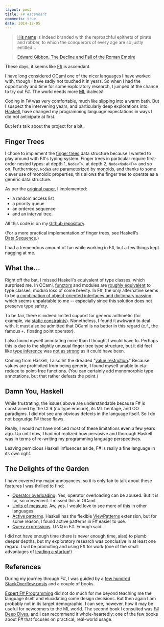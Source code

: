 ```yaml
---
layout: post
title: F# Ascendant
comments: true
date: 2014-12-05
---
```


> [His name](http://en.wikipedia.org/wiki/Alaric_I) is indeed branded with the reproachful epithets of pirate and robber, to which the conquerors of every age are so justly entitled...

> [Edward Gibbon, The Decline and Fall of the Roman Empire](http://www.gutenberg.org/files/25717/25717-h/25717-h.htm)

These days, it seems like [F#](http://fsharp.org/) is ascendant.

I have long considered [OCaml](https://ocaml.org/) one of the nicer languages I have worked with, though I have sadly not touched it in years. So when I had the opportunity and time for some exploratory research, I jumped at the chance to try out F#. The world needs more [ML](http://en.wikipedia.org/wiki/ML_(programming_language)) dialects!

Coding in F# was very comfortable, much like slipping into a warm bath. But I suspect the intervening years, and particularly deep explorations into [Haskell](https://www.haskell.org/haskellwiki/Haskell), have changed my programming language expectations in ways I did not anticipate at first.

But let's talk about the project for a bit.

## Finger Trees

I chose to implement the [finger trees](http://en.wikipedia.org/wiki/Finger_tree) data structure because I wanted to play around with F#'s typing system. Finger trees in particular require first-order nested types: at depth 1, `Node<T>`, at depth 2, `Node<Node<T>>` and so on. Furthermore, `Node`s are parameterized by [monoids](http://mathworld.wolfram.com/Monoid.html), and thanks to some clever use of monoidic properties, this allows the finger tree to operate as a generic data structure.

As per the [original paper](https://github.com/cantsin/fsharp-finger-trees/blob/master/reference/Finger%20trees%20-%20a%20simple%20general-purpose%20data%20structure%20(Hinze,%20Paterson).pdf?raw=true), I implemented:

- a random access list
- a priority queue
- an ordered sequence
- and an interval tree.

All this code is on my [Github repository](https://github.com/cantsin/fsharp-finger-trees).

(For a more practical implementation of finger trees, see Haskell's [Data.Sequence](https://hackage.haskell.org/package/containers-0.3.0.0/docs/Data-Sequence.html).)

I had a tremendous amount of fun while working in F#, but a few things kept nagging at me.

## What the...

Right off the bat, I missed Haskell's equivalent of type classes, which surprised me. In OCaml, [functors](https://realworldocaml.org/v1/en/html/functors.html) and modules are [roughly equivalent](http://conway.rutgers.edu/~ccshan/wiki/blog/posts/Translations/) to type classes, modulo loss of some brevity. In F#, the only alternative seems to be [a combination of object-oriented interfaces and dictionary passing](https://web.archive.org/web/20081017141728/http://blog.matthewdoig.com/?p=112), which seems unpalatable to me -- especially since this solution does not preserve type safety.

To be fair, there is indeed limited support for generic arithmetic (for example, via [static constraints](http://msdn.microsoft.com/en-us/library/dd233203.aspx)). Nonetheless, I found it awkward to deal with. It must also be admitted that OCaml is no better in this regard (c.f., the famous `+.` floating point operator).

I also found myself annotating more than I thought I would have to. Perhaps this is due to the slightly unusual finger tree type structure, but it did feel like [type inference](http://lorgonblog.wordpress.com/2009/10/25/overview-of-type-inference-in-f/) was [not as strong](http://stackoverflow.com/questions/3162387/why-is-fs-type-inference-so-fickle) as it could have been.

Coming from Haskell, I also hit the dreaded "[value restriction](http://en.wikipedia.org/wiki/Value_restriction)." Because values are prohibited from being generic, I found myself unable to eta-reduce to point-free functions. (You can certainly add monomorphic type annotations, but that rather defeats the point.)

## Damn You, Haskell

While frustrating, the issues above are understandable because F# is constrained by the CLR (no type erasure), its ML heritage, and OO paradigms. I did not see any obvious defects in the language itself. So I do not begrudge F# these flaws.

Really, I would not have noticed most of these limitations even a few years ago. Up until now, I had not realized how pervasive and thorough Haskell was in terms of re-writing my programming language perspectives.

Leaving pernicious Haskell influences aside, F# is really a fine language in its own right.

## The Delights of the Garden

I have covered my major annoyances, so it is only fair to talk about these features I was thrilled to find:

- [Operator overloading](http://en.wikibooks.org/wiki/F_Sharp_Programming/Operator_Overloading). Yes, operator overloading can be abused. But it is so, so convenient. I missed this in OCaml.
- [Units of measure](http://msdn.microsoft.com/en-us/library/dd233243.aspx). Aw, yes. I would love to see more of this in other languages.
- [Active patterns](http://fsharpforfunandprofit.com/posts/convenience-active-patterns/). Haskell has the flexible [ViewPatterns](https://ghc.haskell.org/trac/ghc/wiki/ViewPatterns) extension, but for some reason, I found active patterns in F# easier to use.
- [Query expressions](http://msdn.microsoft.com/en-us/library/hh225374.aspx). LINQ in F#. Enough said.

I did not have enough time (there is never enough time, alas) to plumb deeper depths, but my exploratory research was conclusive in at least one regard: I will be promoting and using F# for work (one of the small advantages of [leading a startup](http://www.openhorizonlabs.com/)!)

## References

During my journey through F#, I was guided by a [few hundred StackOverflow posts](http://stackoverflow.com/questions/tagged/f%23) and a couple of books.

[Expert F# Programming](http://www.apress.com/9781430246503) did not do much for me beyond teaching me the language itself and elucidating some design decisions. But then again I am probably not in its target demographic. I can see, however, how it may be useful for newcomers to the ML world. The second book I consulted was [F# Deep Dives](http://www.manning.com/petricek2/), and I can recommend it whole-heartedly: one of the few books about F# that focuses on practical, real-world usage.
